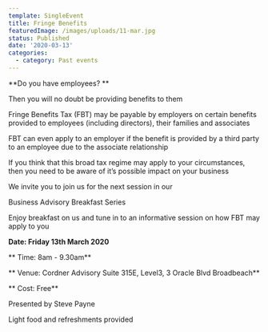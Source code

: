 ```yaml
---
template: SingleEvent
title: Fringe Benefits
featuredImage: /images/uploads/11-mar.jpg
status: Published
date: '2020-03-13'
categories:
  - category: Past events
---
```

**Do you have employees?**



Then you will no doubt be providing benefits to them



Fringe Benefits Tax (FBT) may be payable by employers on certain benefits provided to employees (including directors), their families and associates



FBT can even apply to an employer if the benefit is provided by a third party to an employee due to the associate relationship



If you think that this broad tax regime may apply to your circumstances, then you need to be aware of it’s possible impact on your business



We invite you to join us for the next session in our



Business Advisory Breakfast Series



Enjoy breakfast on us and tune in to an informative session on how FBT may apply to you



**Date: Friday 13th March 2020**

**Time: 8am - 9.30am**

**Venue: Cordner Advisory Suite 315E, Level3, 3 Oracle Blvd Broadbeach**

**Cost: Free**



Presented by Steve Payne



Light food and refreshments provided
